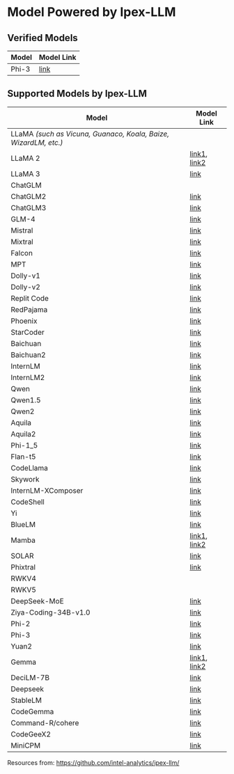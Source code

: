 # Model Powered by Ipex-LLM

## Verified Models
| Model | Model Link |
| --- | --- |
| Phi-3 | [link](https://huggingface.co/microsoft/Phi-3-mini-4k-instruct) |

## Supported Models by Ipex-LLM

| Model | Model Link |
| --- | --- |
| LLaMA _(such as Vicuna, Guanaco, Koala, Baize, WizardLM, etc.)_ |  |
| LLaMA 2 | [link1](https://huggingface.co/meta-llama/Llama-2-7b-chat-hf), [link2](https://huggingface.co/meta-llama/Llama-2-13b-chat-hf) |
| LLaMA 3 | [link](https://huggingface.co/meta-llama/Meta-Llama-3-8B-Instruct) |
| ChatGLM |  |
| ChatGLM2 | [link](https://huggingface.co/THUDM/chatglm2-6b) |
| ChatGLM3 | [link](https://huggingface.co/THUDM/chatglm3-6b) |
| GLM-4 | [link](https://huggingface.co/THUDM/glm-4-9b-chat) |
| Mistral | [link](https://huggingface.co/mistralai/Mistral-7B-Instruct-v0.1) |
| Mixtral | [link](https://huggingface.co/mistralai/Mixtral-8x7B-Instruct-v0.1) |
| Falcon | [link](https://huggingface.co/tiiuae/falcon-7b-instruct) |
| MPT | [link](https://huggingface.co/mosaicml/mpt-7b-chat) |
| Dolly-v1 | [link](https://huggingface.co/databricks/dolly-v1-6b) |
| Dolly-v2 | [link](https://huggingface.co/databricks/dolly-v2-12b) |
| Replit Code | [link](https://huggingface.co/replit/replit-code-v1-3b) |
| RedPajama | [link](https://huggingface.co/togethercomputer/RedPajama-INCITE-7B-Chat) |
| Phoenix | [link](https://huggingface.co/FreedomIntelligence/phoenix-inst-chat-7b) |
| StarCoder | [link](https://huggingface.co/bigcode/starcoder) |
| Baichuan | [link](https://huggingface.co/baichuan-inc/Baichuan-13B-Chat) |
| Baichuan2 | [link](https://huggingface.co/baichuan-inc/Baichuan2-13B-Chat) |
| InternLM | [link](https://huggingface.co/internlm/internlm-chat-7b) |
| InternLM2 | [link](https://huggingface.co/internlm/internlm2-chat-7b) |
| Qwen | [link](https://huggingface.co/Qwen/Qwen-7B-Chat) |
| Qwen1.5 | [link](https://huggingface.co/Qwen/Qwen1.5-7B-Chat) |
| Qwen2 | [link](https://huggingface.co/Qwen/Qwen2-7B-Instruct) |
| Aquila | [link](https://huggingface.co/BAAI/AquilaChat-7B) |
| Aquila2 | [link](https://huggingface.co/BAAI/AquilaChat2-7B) |
| Phi-1_5 | [link](https://huggingface.co/microsoft/phi-1_5) |
| Flan-t5 | [link](https://huggingface.co/google/flan-t5-xxl) |
| CodeLlama | [link](https://huggingface.co/codellama/CodeLlama-7b-hf) |
| Skywork | [link](https://huggingface.co/Skywork/Skywork-13B-base) |
| InternLM-XComposer | [link](https://huggingface.co/internlm/internlm-xcomposer-vl-7b) |
| CodeShell | [link](https://huggingface.co/WisdomShell/CodeShell-7B) |
| Yi | [link](https://huggingface.co/01-ai/Yi-6B) |
| BlueLM | [link](https://huggingface.co/vivo-ai/BlueLM-7B-Chat) |
| Mamba | [link1](https://huggingface.co/state-spaces/mamba-1.4b), [link2](https://huggingface.co/state-spaces/mamba-2.8b) |
| SOLAR | [link](https://huggingface.co/upstage/SOLAR-10.7B-Instruct-v1.0) |
| Phixtral | [link](https://huggingface.co/mlabonne/phixtral-4x2_8) |
| RWKV4 |  |
| RWKV5 |  |
| DeepSeek-MoE | [link](https://huggingface.co/deepseek-ai/deepseek-moe-16b-chat) |
| Ziya-Coding-34B-v1.0 | [link](https://huggingface.co/IDEA-CCNL/Ziya-Coding-34B-v1.0) |
| Phi-2 | [link](https://huggingface.co/microsoft/phi-2) |
| Phi-3 | [link](https://huggingface.co/microsoft/Phi-3-mini-4k-instruct) |
| Yuan2 | [link](https://huggingface.co/IEITYuan/Yuan2-2B-hf) |
| Gemma | [link1](https://huggingface.co/google/gemma-2b-it), [link2](https://huggingface.co/google/gemma-7b-it) |
| DeciLM-7B | [link](https://huggingface.co/Deci/DeciLM-7B-instruct) |
| Deepseek | [link](phttps://huggingface.co/deepseek-ai/deepseek-coder-6.7b-instruct) |
| StableLM | [link](https://huggingface.co/stabilityai/stablelm-zephyr-3b) |
| CodeGemma | [link](https://huggingface.co/google/codegemma-7b-it) |
| Command-R/cohere | [link](https://huggingface.co/CohereForAI/c4ai-command-r-v01) |
| CodeGeeX2 | [link](https://huggingface.co/THUDM/codegeex2-6b) |
| MiniCPM | [link](https://huggingface.co/openbmb/MiniCPM-2B-sft-bf16) |

Resources from: https://github.com/intel-analytics/ipex-llm/
